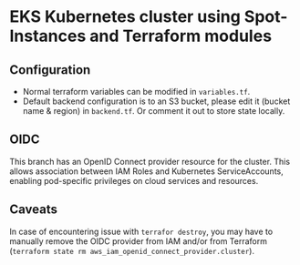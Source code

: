 # EKS Kubernetes cluster using Spot-Instances and Terraform modules

## Configuration
- Normal terraform variables can be modified in `variables.tf`.
- Default backend configuration is to an S3 bucket, please edit it (bucket name & region) in `backend.tf`. Or comment it out to store state locally.

## OIDC
This branch has an OpenID Connect provider resource for the cluster. This allows association between IAM Roles and Kubernetes ServiceAccounts, enabling pod-specific privileges on cloud services and resources.

## Caveats
In case of encountering issue with `terrafor destroy`, you may have to manually remove the OIDC provider from IAM and/or from Terraform (`terraform state rm aws_iam_openid_connect_provider.cluster`).

